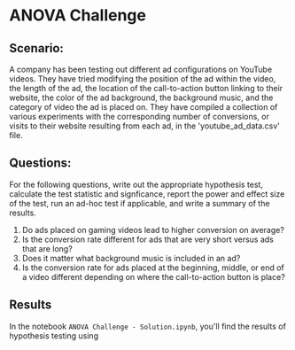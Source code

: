 # ANOVA Challenge

## Scenario:
A company has been testing out different ad configurations on YouTube videos. They have tried modifying the position of the ad within the video, the length of the ad, the location of the call-to-action button linking to their website, the color of the ad background, the background music, and the category of video the ad is placed on.  They have compiled a collection of various experiments with the corresponding number of conversions, or visits to their website resulting from each ad, in the 'youtube_ad_data.csv' file.

## Questions:
For the following questions, write out the appropriate hypothesis test, calculate the test statistic and signficance, report the power and effect size of the test, run an ad-hoc test if applicable, and write a summary of the results.

1) Do ads placed on gaming videos lead to higher conversion on average?
2) Is the conversion rate different for ads that are very short versus ads that are long?
3) Does it matter what background music is included in an ad?
4) Is the conversion rate for ads placed at the beginning, middle, or end of a video different depending on where the call-to-action button is place?

## Results
In the notebook `ANOVA Challenge - Solution.ipynb`, you'll find the results of hypothesis testing using
